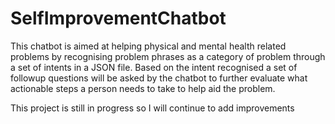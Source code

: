 # SelfImprovementChatbot
This chatbot is aimed at helping physical and mental health related problems by recognising problem phrases as a category of problem through a set of intents in a JSON file. Based on the intent recognised a set of followup questions will be asked by the chatbot to further evaluate what actionable steps a person needs to take to help aid the problem.

This project is still in progress so I will continue to add improvements
